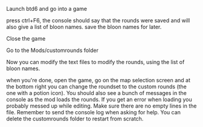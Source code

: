 Launch btd6 and go into a game

press ctrl+F6, the console should say that the rounds were saved and will also give a list of bloon names. save the bloon names for later. 

Close the game

Go to the Mods/customrounds folder

Now you can modify the text files to modify the rounds, using the list of bloon names.

when you're done, open the game, go on the map selection screen and at the bottom right you can change the roundset to the custom rounds (the one with a potion icon). You should also see a bunch of messages in the console as the mod loads the rounds. If you get an error when loading you probably messed up while editing. Make sure there are no empty lines in the file. Remember to send the console log when asking for help. You can delete the customrounds folder to restart from scratch.
